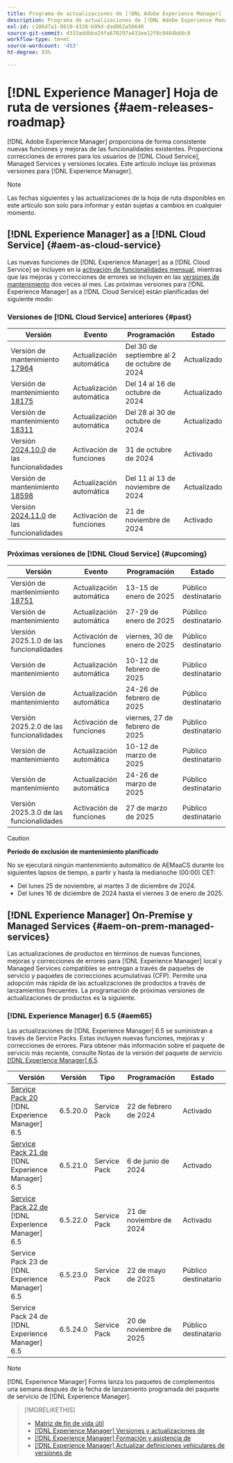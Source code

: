 ```yaml
---
title: Programa de actualizaciones de [!DNL Adobe Experience Manager]
description: Programa de actualizaciones de [!DNL Adobe Experience Manager]
exl-id: c106d7a1-8810-4328-b99d-dad862a50640
source-git-commit: d333addbba29fa670297a433ee12f8c0464b66c0
workflow-type: tm+mt
source-wordcount: '453'
ht-degree: 93%

---
```



# [!DNL Experience Manager] Hoja de ruta de versiones {#aem-releases-roadmap}

[!DNL Adobe Experience Manager] proporciona de forma consistente nuevas funciones y mejoras de las funcionalidades existentes. Proporciona correcciones de errores para los usuarios de [!DNL Cloud Service], Managed Services y versiones locales. Este artículo incluye las próximas versiones para [!DNL Experience Manager].

>[!NOTE]
>
>Las fechas siguientes y las actualizaciones de la hoja de ruta disponibles en este artículo son solo para informar y están sujetas a cambios en cualquier momento.

## [!DNL Experience Manager] as a [!DNL Cloud Service] {#aem-as-cloud-service}

Las nuevas funciones de [!DNL Experience Manager] as a [!DNL Cloud Service] se incluyen en la [activación de funcionalidades mensual](https://experienceleague.adobe.com/es/docs/experience-manager-cloud-service/content/release-notes/release-notes/release-notes-current), mientras que las mejoras y correcciones de errores se incluyen en las [versiones de mantenimiento](https://experienceleague.adobe.com/es/docs/experience-manager-cloud-service/content/release-notes/maintenance/latest) dos veces al mes.
Las próximas versiones para [!DNL Experience Manager] as a [!DNL Cloud Service] están planificadas del siguiente modo:

### Versiones de [!DNL Cloud Service] anteriores {#past}

| Versión | Evento | Programación | Estado |
|---|---|---|---|
| Versión de mantenimiento [17964](https://experienceleague.adobe.com/es/docs/experience-manager-cloud-service/content/release-notes/maintenance/2024/2024-10-0#release-17964) | Actualización automática | Del 30 de septiembre al 2 de octubre de 2024 | Actualizado |
| Versión de mantenimiento [18175](https://experienceleague.adobe.com/es/docs/experience-manager-cloud-service/content/release-notes/maintenance/2024/2024-10-0#release-18175) | Actualización automática | Del 14 al 16 de octubre de 2024 | Actualizado |
| Versión de mantenimiento [18311](https://experienceleague.adobe.com/es/docs/experience-manager-cloud-service/content/release-notes/maintenance/2024/2024-10-0#18311) | Actualización automática | Del 28 al 30 de octubre de 2024 | Actualizado |
| Versión [2024.10.0](https://experienceleague.adobe.com/es/docs/experience-manager-cloud-service/content/release-notes/release-notes/2024/release-notes-2024-10-0) de las funcionalidades | Activación de funciones | 31 de octubre de 2024 | Activado |
| Versión de mantenimiento [18598](https://experienceleague.adobe.com/en/docs/experience-manager-cloud-service/content/release-notes/maintenance/2024/2024-11-0) | Actualización automática | Del 11 al 13 de noviembre de 2024 | Actualizado |
| Versión [2024.11.0](https://experienceleague.adobe.com/es/docs/experience-manager-cloud-service/content/release-notes/release-notes/release-notes-current) de las funcionalidades | Activación de funciones | 21 de noviembre de 2024 | Activado |

### Próximas versiones de [!DNL Cloud Service] {#upcoming}

| Versión | Evento | Programación | Estado |
|---|---|---|---|
| Versión de mantenimiento [18751](https://experienceleague.adobe.com/es/docs/experience-manager-cloud-service/content/release-notes/maintenance/latest) | Actualización automática | 13-15 de enero de 2025 | Público destinatario |
| Versión de mantenimiento | Actualización automática | 27-29 de enero de 2025 | Público destinatario |
| Versión 2025.1.0 de las funcionalidades | Activación de funciones | viernes, 30 de enero de 2025 | Público destinatario |
| Versión de mantenimiento | Actualización automática | 10-12 de febrero de 2025 | Público destinatario |
| Versión de mantenimiento | Actualización automática | 24-26 de febrero de 2025 | Público destinatario |
| Versión 2025.2.0 de las funcionalidades | Activación de funciones | viernes, 27 de febrero de 2025 | Público destinatario |
| Versión de mantenimiento | Actualización automática | 10-12 de marzo de 2025 | Público destinatario |
| Versión de mantenimiento | Actualización automática | 24-26 de marzo de 2025 | Público destinatario |
| Versión 2025.3.0 de las funcionalidades | Activación de funciones | 27 de marzo de 2025 | Público destinatario |

>[!CAUTION]
>
>**Período de exclusión de mantenimiento planificado**
>
> No se ejecutará ningún mantenimiento automático de AEMaaCS durante los siguientes lapsos de tiempo, a partir y hasta la medianoche (00:00) CET:
>
>* Del lunes 25 de noviembre, al martes 3 de diciembre de 2024.
>* Del lunes 16 de diciembre de 2024 hasta el viernes 3 de enero de 2025.

## [!DNL Experience Manager] On-Premise y Managed Services {#aem-on-prem-managed-services}

Las actualizaciones de productos en términos de nuevas funciones, mejoras y correcciones de errores para [!DNL Experience Manager] local y Managed Services compatibles se entregan a través de paquetes de servicio y paquetes de correcciones acumulativas (CFP). Permite una adopción más rápida de las actualizaciones de productos a través de lanzamientos frecuentes. La programación de próximas versiones de actualizaciones de productos es la siguiente.

### [!DNL Experience Manager] 6.5 {#aem65}

Las actualizaciones de [!DNL Experience Manager] 6.5 se suministran a través de Service Packs. Estas incluyen nuevas funciones, mejoras y correcciones de errores. Para obtener más información sobre el paquete de servicio más reciente, consulte Notas de la versión del paquete de servicio [[!DNL Experience Manager]  6.5](https://experienceleague.adobe.com/es/docs/experience-manager-65/content/release-notes/release-notes).

| Versión | Versión | Tipo | Programación | Estado |
|---|---|---|---|---|
| [Service Pack 20 ](https://experienceleague.adobe.com/es/docs/experience-manager-65/content/release-notes/service-pack/6-5-20)[!DNL Experience Manager] 6.5 | 6.5.20.0 | Service Pack | 22 de febrero de 2024 | Activado |
| [Service Pack 21 de ](https://experienceleague.adobe.com/es/docs/experience-manager-65/content/release-notes/service-pack/6-5-21)[!DNL Experience Manager] 6.5 | 6.5.21.0 | Service Pack | 6 de junio de 2024 | Activado |
| [Service Pack 22 de ](https://experienceleague.adobe.com/es/docs/experience-manager-65/content/release-notes/release-notes)[!DNL Experience Manager] 6.5 | 6.5.22.0 | Service Pack | 21 de noviembre de 2024 | Activado |
| Service Pack 23 de [!DNL Experience Manager] 6.5 | 6.5.23.0 | Service Pack | 22 de mayo de 2025 | Público destinatario |
| Service Pack 24 de [!DNL Experience Manager] 6.5 | 6.5.24.0 | Service Pack | 20 de noviembre de 2025 | Público destinatario |

>[!NOTE]
>
>[!DNL Experience Manager] Forms lanza los paquetes de complementos una semana después de la fecha de lanzamiento programada del paquete de servicio de [!DNL Experience Manager].

>[!MORELIKETHIS]
>
>* [Matriz de fin de vida útil](https://helpx.adobe.com/es/support/programs/eol-matrix.html)
>* [[!DNL Experience Manager] Versiones y actualizaciones de](https://experienceleague.adobe.com/es/docs/experience-manager-release-information/aem-release-updates/aem-releases-updates)
>* [[!DNL Experience Manager] Formación y asistencia de](https://experienceleague.adobe.com/es/docs/experience-manager-cloud-service)
>* [[!DNL Experience Manager] Actualizar definiciones vehiculares de versiones de](/help/using/update-release-vehicle-definitions.md)

